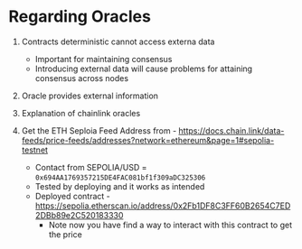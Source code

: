 # Regarding Oracles 

1. Contracts deterministic cannot access externa data 
    - Important for maintaining consensus
    - Introducing external data will cause problems for attaining consensus across nodes

2. Oracle provides external information 
3. Explanation of chainlink oracles 

4. Get the ETH Seploia Feed Address from - https://docs.chain.link/data-feeds/price-feeds/addresses?network=ethereum&page=1#sepolia-testnet
    - Contact from SEPOLIA/USD = `0x694AA1769357215DE4FAC081bf1f309aDC325306`
    - Tested by deploying and it works as intended
    - Deployed contract - https://sepolia.etherscan.io/address/0x2Fb1DF8C3FF60B2654C7ED2DBb89e2C520183330
        - Note now you have find a way to interact with this contract to get the price